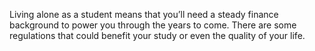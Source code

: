 Living alone as a student means that you’ll need a steady finance background to power you through the years to come. There are some regulations that could benefit your study or even the quality of your life.
